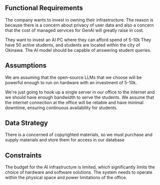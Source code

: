 ## Functional Requirements

The company wants to invest in owning their infrastructure.
The reason is because there is a concern about privacy of user data and also a concern that the cost of managed services for GenAI will greatly raise in cost.

They want to invest an AI PC where they can afford spend of 5-10k
They have 50 active students, and students are located within the city of Okinawa.
The AI model should be capable of answering student queries.

## Assumptions

We are assuming that the open-source LLMs that we choose will be powerful enough to run on hardware with an investment of 5-10k.

We're just going to hook up a single server in our office to the internet and we should have enough bandwidth to serve the students.
We assume that the internet connection at the office will be reliable and have minimal downtime, ensuring continuous availability for students.

## Data Strategy
There is a concerned of copyrighted materials, so we must purchase and supply materials and store them for access in our database

## Constraints

The budget for the AI infrastructure is limited, which significantly limits the choice of hardware and software solutions.
The system needs to operate within the physical space and power limitations of the office.
